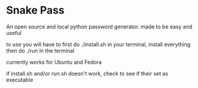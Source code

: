 # Snake Pass

An open source and local python password generator. made to be easy and useful

to use you will have to first do ./install.sh in your terminal, install everything then do ./run in the terminal

currently works for Ubuntu and Fedora

if install.sh and/or run.sh doesn't work, check to see if their set as executable
